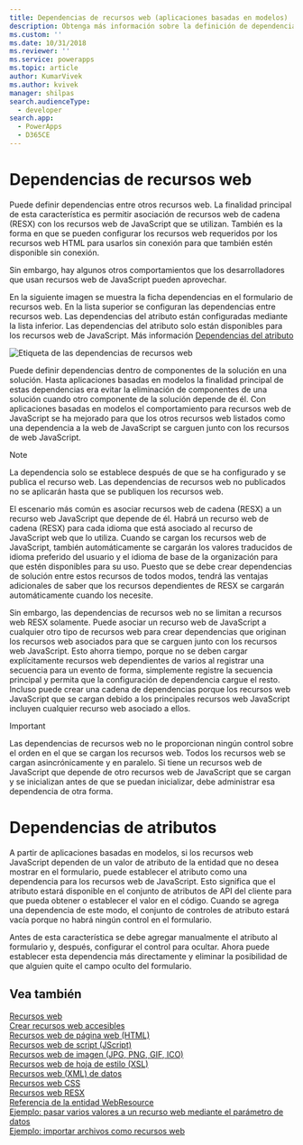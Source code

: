 ```yaml
---
title: Dependencias de recursos web (aplicaciones basadas en modelos) | Microsoft Docs
description: Obtenga más información sobre la definición de dependencias entre recursos web en Common Data Service
ms.custom: ''
ms.date: 10/31/2018
ms.reviewer: ''
ms.service: powerapps
ms.topic: article
author: KumarVivek
ms.author: kvivek
manager: shilpas
search.audienceType:
  - developer
search.app:
  - PowerApps
  - D365CE
---
```

# <a name="web-resource-dependencies"></a>Dependencias de recursos web

<!-- https://docs.microsoft.com/dynamics365/customer-engagement/developer/web-resource-dependencies -->

Puede definir dependencias entre otros recursos web. La finalidad principal de esta característica es permitir asociación de recursos web de cadena (RESX) con los recursos web de JavaScript que se utilizan. También es la forma en que se pueden configurar los recursos web requeridos por los recursos web HTML para usarlos sin conexión para que también estén disponible sin conexión. 

Sin embargo, hay algunos otros comportamientos que los desarrolladores que usan recursos web de JavaScript pueden aprovechar.

En la siguiente imagen se muestra la ficha dependencias en el formulario de recursos web. En la lista superior se configuran las dependencias entre recursos web. Las dependencias del atributo están configuradas mediante la lista inferior. Las dependencias del atributo solo están disponibles para los recursos web de JavaScript. Más información [Dependencias del atributo](#attribute-dependencies)

![Etiqueta de las dependencias de recursos web](media/web-resource-dependencies.PNG)

Puede definir dependencias dentro de componentes de la solución en una solución. Hasta aplicaciones basadas en modelos la finalidad principal de estas dependencias era evitar la eliminación de componentes de una solución cuando otro componente de la solución depende de él. Con aplicaciones basadas en modelos el comportamiento para recursos web de JavaScript se ha mejorado para que los otros recursos web listados como una dependencia a la web de JavaScript se carguen junto con los recursos de web JavaScript. 

> [!NOTE]
> La dependencia solo se establece después de que se ha configurado y se publica el recurso web. Las dependencias de recursos web no publicados no se aplicarán hasta que se publiquen los recursos web.

El escenario más común es asociar recursos web de cadena (RESX) a un recurso web JavaScript que depende de él. Habrá un recurso web de cadena (RESX) para cada idioma que está asociado al recurso de JavaScript web que lo utiliza. Cuando se cargan los recursos web de JavaScript, también automáticamente se cargarán los valores traducidos de idioma preferido del usuario y el idioma de base de la organización para que estén disponibles para su uso. Puesto que se debe crear dependencias de solución entre estos recursos de todos modos, tendrá las ventajas adicionales de saber que los recursos dependientes de RESX se cargarán automáticamente cuando los necesite.

Sin embargo, las dependencias de recursos web no se limitan a recursos web RESX solamente. Puede asociar un recurso web de JavaScript a cualquier otro tipo de recursos web para crear dependencias que originan los recursos web asociados para que se carguen junto con los recursos web JavaScript. Esto ahorra tiempo, porque no se deben cargar explícitamente recursos web dependientes de varios al registrar una secuencia para un evento de forma, simplemente registre la secuencia principal y permita que la configuración de dependencia cargue el resto. Incluso puede crear una cadena de dependencias porque los recursos web JavaScript que se cargan debido a los principales recursos web JavaScript incluyen cualquier recurso web asociado a ellos.

> [!IMPORTANT]
> Las dependencias de recursos web no le proporcionan ningún control sobre el orden en el que se cargan los recursos web. Todos los recursos web se cargan asincrónicamente y en paralelo. Si tiene un recursos web de JavaScript que depende de otro recursos web de JavaScript que se cargan y se inicializan antes de que se puedan inicializar, debe administrar esa dependencia de otra forma.

<a name="attribute-dependencies"></a>

# <a name="attribute-dependencies"></a>Dependencias de atributos
<!--TODO: Add links to the attribute and attribute.controls collection definitions in the Client API reference -->
 A partir de aplicaciones basadas en modelos, si los recursos web JavaScript dependen de un valor de atributo de la entidad que no desea mostrar en el formulario, puede establecer el atributo como una dependencia para los recursos web de JavaScript. Esto significa que el atributo estará disponible en el conjunto de atributos de API del cliente para que pueda obtener o establecer el valor en el código. Cuando se agrega una dependencia de este modo, el conjunto de controles de atributo estará vacía porque no habrá ningún control en el formulario.

Antes de esta característica se debe agregar manualmente el atributo al formulario y, después, configurar el control para ocultar. Ahora puede establecer esta dependencia más directamente y eliminar la posibilidad de que alguien quite el campo oculto del formulario. 


## <a name="see-also"></a>Vea también
[Recursos web](web-resources.md)<br />
[Crear recursos web accesibles](create-accessible-web-resources.md)<br />
[Recursos web de página web (HTML)](webpage-html-web-resources.md)<br />
[Recursos web de script (JScript)](script-jscript-web-resources.md)<br />
[Recursos web de imagen (JPG, PNG, GIF, ICO)](image-web-resources.md)<br />
[Recursos web de hoja de estilo (XSL)](stylesheet-xsl-web-resources.md)<br />
[Recursos web (XML) de datos](data-xml-web-resources.md)<br />
[Recursos web CSS](css-web-resources.md)<br />
[Recursos web RESX](resx-web-resources.md)<br />
[Referencia de la entidad WebResource](../common-data-service/reference/entities/webresource.md)<br />
[Ejemplo: pasar varios valores a un recurso web mediante el parámetro de datos](sample-pass-multiple-values-web-resource-through-data-parameter.md)<br />
[Ejemplo: importar archivos como recursos web](sample-import-files-web-resources.md)<br />
